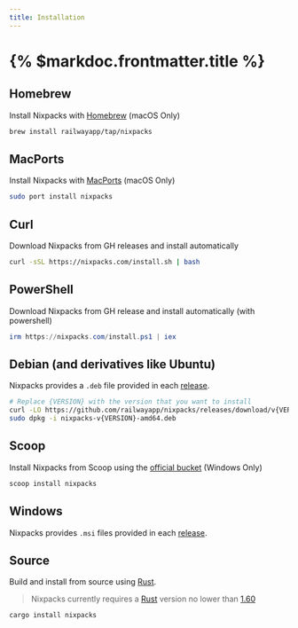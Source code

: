 ```yaml
---
title: Installation
---
```


# {% $markdoc.frontmatter.title %}

## Homebrew

Install Nixpacks with [Homebrew](https://brew.sh/) (macOS Only)

```sh
brew install railwayapp/tap/nixpacks
```

## MacPorts

Install Nixpacks with [MacPorts](https://www.macports.org/) (macOS Only)

```sh
sudo port install nixpacks
```

## Curl

Download Nixpacks from GH releases and install automatically

```sh
curl -sSL https://nixpacks.com/install.sh | bash
```

## PowerShell

Download Nixpacks from GH release and install automatically (with powershell)

```ps1
irm https://nixpacks.com/install.ps1 | iex
```

## Debian (and derivatives like Ubuntu)

Nixpacks provides a `.deb` file provided in each [release](https://github.com/railwayapp/nixpacks/releases).

```sh
# Replace {VERSION} with the version that you want to install
curl -LO https://github.com/railwayapp/nixpacks/releases/download/v{VERSION}/nixpacks-v{VERSION}-amd64.deb
sudo dpkg -i nixpacks-v{VERSION}-amd64.deb
```

## Scoop

Install Nixpacks from Scoop using the [official bucket](https://github.com/ScoopInstaller/Main/blob/master/bucket/nixpacks.json) (Windows Only)

```powershell
scoop install nixpacks
```

## Windows

Nixpacks provides `.msi` files provided in each [release](https://github.com/railwayapp/nixpacks/releases).

## Source

Build and install from source using [Rust](https://www.rust-lang.org/tools/install).

> Nixpacks currently requires a [Rust](https://www.rust-lang.org/tools/install) version no lower than [1.60](https://blog.rust-lang.org/2022/04/07/Rust-1.60.0.html)

```sh
cargo install nixpacks
```
